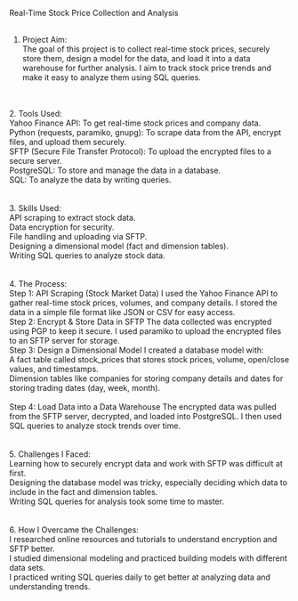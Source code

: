 Real-Time Stock Price Collection and Analysis<br>
<br>
1. Project Aim:<br>
The goal of this project is to collect real-time stock prices, securely store them, design a model for the data, and load it into a data warehouse for further analysis. I aim to track stock price trends and make it easy to analyze them using SQL queries.
<br>
<br>
2. Tools Used:<br>
Yahoo Finance API: To get real-time stock prices and company data.<br>
Python (requests, paramiko, gnupg): To scrape data from the API, encrypt files, and upload them securely.<br>
SFTP (Secure File Transfer Protocol): To upload the encrypted files to a secure server.<br>
PostgreSQL: To store and manage the data in a database.<br>
SQL: To analyze the data by writing queries.<br>
<br>
<br>
3. Skills Used:<br>
API scraping to extract stock data.<br>
Data encryption for security.<br>
File handling and uploading via SFTP.<br>
Designing a dimensional model (fact and dimension tables).<br>
Writing SQL queries to analyze stock data.<br>
<br>
<br>
4. The Process:<br>
Step 1: API Scraping (Stock Market Data) I used the Yahoo Finance API to gather real-time stock prices, volumes, and company details. I stored the data in a simple file format like JSON or CSV for easy access.
<br>
Step 2: Encrypt & Store Data in SFTP The data collected was encrypted using PGP to keep it secure. I used paramiko to upload the encrypted files to an SFTP server for storage.
<br>
Step 3: Design a Dimensional Model I created a database model with:<br>
A fact table called stock_prices that stores stock prices, volume, open/close values, and timestamps.<br>
Dimension tables like companies for storing company details and dates for storing trading dates (day, week, month).<br>
<br>
Step 4: Load Data into a Data Warehouse The encrypted data was pulled from the SFTP server, decrypted, and loaded into PostgreSQL. I then used SQL queries to analyze stock trends over time.<br>
<br>
<br>
5. Challenges I Faced:<br>
Learning how to securely encrypt data and work with SFTP was difficult at first.<br>
Designing the database model was tricky, especially deciding which data to include in the fact and dimension tables.<br>
Writing SQL queries for analysis took some time to master.<br>
<br>
<br>
6. How I Overcame the Challenges:<br>
I researched online resources and tutorials to understand encryption and SFTP better.<br>
I studied dimensional modeling and practiced building models with different data sets.<br>
I practiced writing SQL queries daily to get better at analyzing data and understanding trends.<br>
